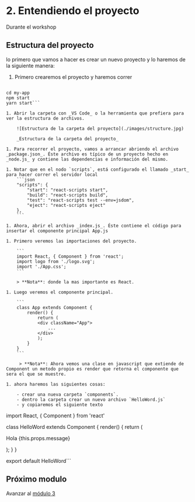# 2. Entendiendo el proyecto

Durante el workshop 

## Estructura del proyecto

lo primero que vamos a hacer es crear un nuevo proyecto y lo haremos de la siguiente manera:

1. Primero crearemos el proyecto y haremos correr
```create-react-app my-app

cd my-app
npm start
yarn start```

1. Abrir la carpeta con _VS Code_ o la herramienta que prefiera para ver la estructura de archivos.

    ![Estructura de la carpeta del proyecto](./images/structure.jpg)

    _Estructura de la carpeta del proyecto_

1. Para recorrer el proyecto, vamos a arrancar abriendo el archivo _package.json_. Éste archivo es típico de un proyecto hecho en _node.js_ y contiene las dependencias e información del mismo.

1. Notar que en el nodo `scripts`, está configurado el llamado _start_ para hacer correr el servidor local
    ```json
    "scripts": {
        "start": "react-scripts start",
        "build": "react-scripts build",
        "test": "react-scripts test --env=jsdom",
        "eject": "react-scripts eject"
    },
    ```

1. Ahora, abrir el archivo _index.js_. Éste contiene el código para insertar el componente principal App.js

1. Primero veremos las importaciones del proyecto.

    ```
    import React, { Component } from 'react';
    import logo from './logo.svg';
    import './App.css';
    ```

    > **Nota**: donde la mas importante es React.

1. Luego veremos el componente principal.

    ```
    class App extends Component {
        render() {
            return (
            <div className="App">
                ...
            </div>
            );
        }
    }
    ```

     > **Nota**: Ahora vemos una clase en javascript que extiende de Component un metodo propio es render que retorna el componente que sera el que se muestre.

1. ahora haremos las siguientes cosas:
    
    - crear una nueva carpeta `components`.
    - dentro la carpeta crear un nuevo archivo `HelloWord.js`
    - y copiaremos el siguiente texto

```
import React, { Component } from 'react'

class HelloWord extends Component {
  render() {
    return (
      <p>Hola {this.props.message}</p>
    );
  }
}

export default HelloWord```

## Próximo modulo
Avanzar al [módulo 3](../03-conceptos)